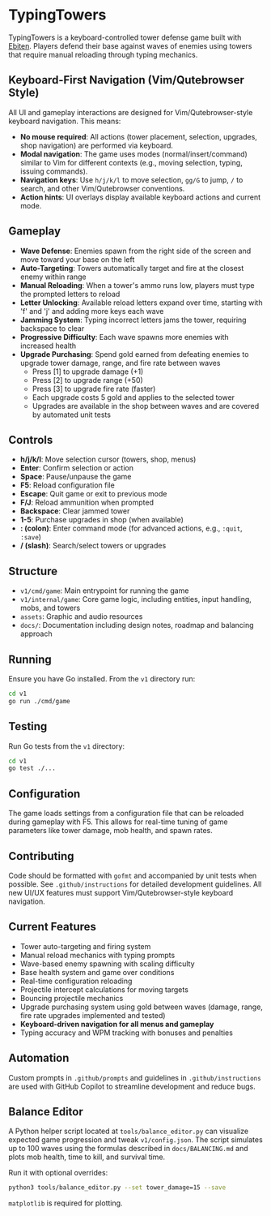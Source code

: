 # TypingTowers

TypingTowers is a keyboard-controlled tower defense game built with [Ebiten](https://ebiten.org/). Players defend their base against waves of enemies using towers that require manual reloading through typing mechanics.

## Keyboard-First Navigation (Vim/Qutebrowser Style)

All UI and gameplay interactions are designed for Vim/Qutebrowser-style keyboard navigation. This means:

- **No mouse required**: All actions (tower placement, selection, upgrades, shop navigation) are performed via keyboard.
- **Modal navigation**: The game uses modes (normal/insert/command) similar to Vim for different contexts (e.g., moving selection, typing, issuing commands).
- **Navigation keys**: Use `h/j/k/l` to move selection, `gg/G` to jump, `/` to search, and other Vim/Qutebrowser conventions.
- **Action hints**: UI overlays display available keyboard actions and current mode.

## Gameplay

- **Wave Defense**: Enemies spawn from the right side of the screen and move toward your base on the left
- **Auto-Targeting**: Towers automatically target and fire at the closest enemy within range
- **Manual Reloading**: When a tower's ammo runs low, players must type the prompted letters to reload
- **Letter Unlocking**: Available reload letters expand over time, starting with 'f' and 'j' and adding more keys each wave
- **Jamming System**: Typing incorrect letters jams the tower, requiring backspace to clear
- **Progressive Difficulty**: Each wave spawns more enemies with increased health
- **Upgrade Purchasing**: Spend gold earned from defeating enemies to upgrade tower damage, range, and fire rate between waves
    - Press [1] to upgrade damage (+1)
    - Press [2] to upgrade range (+50)
    - Press [3] to upgrade fire rate (faster)
    - Each upgrade costs 5 gold and applies to the selected tower
    - Upgrades are available in the shop between waves and are covered by automated unit tests

## Controls

- **h/j/k/l**: Move selection cursor (towers, shop, menus)
- **Enter**: Confirm selection or action
- **Space**: Pause/unpause the game
- **F5**: Reload configuration file
- **Escape**: Quit game or exit to previous mode
- **F/J**: Reload ammunition when prompted
- **Backspace**: Clear jammed tower
- **1-5**: Purchase upgrades in shop (when available)
- **: (colon)**: Enter command mode (for advanced actions, e.g., `:quit`, `:save`)
- **/ (slash)**: Search/select towers or upgrades

## Structure

- `v1/cmd/game`: Main entrypoint for running the game
- `v1/internal/game`: Core game logic, including entities, input handling, mobs, and towers
- `assets`: Graphic and audio resources
- `docs/`: Documentation including design notes, roadmap and balancing approach

## Running

Ensure you have Go installed. From the `v1` directory run:

```bash
cd v1
go run ./cmd/game
```

## Testing

Run Go tests from the `v1` directory:

```bash
cd v1
go test ./...
```

## Configuration

The game loads settings from a configuration file that can be reloaded during gameplay with F5. This allows for real-time tuning of game parameters like tower damage, mob health, and spawn rates.

## Contributing

Code should be formatted with `gofmt` and accompanied by unit tests when possible. See `.github/instructions` for detailed development guidelines. All new UI/UX features must support Vim/Qutebrowser-style keyboard navigation.

## Current Features

- Tower auto-targeting and firing system
- Manual reload mechanics with typing prompts
- Wave-based enemy spawning with scaling difficulty
- Base health system and game over conditions
- Real-time configuration reloading
- Projectile intercept calculations for moving targets
- Bouncing projectile mechanics
- Upgrade purchasing system using gold between waves (damage, range, fire rate upgrades implemented and tested)
- **Keyboard-driven navigation for all menus and gameplay**
- Typing accuracy and WPM tracking with bonuses and penalties

## Automation

Custom prompts in `.github/prompts` and guidelines in `.github/instructions` are used with GitHub Copilot to streamline development and reduce bugs.

## Balance Editor

A Python helper script located at `tools/balance_editor.py` can visualize expected game progression and tweak `v1/config.json`. The script simulates up to 100 waves using the formulas described in `docs/BALANCING.md` and plots mob health, time to kill, and survival time.

Run it with optional overrides:

```bash
python3 tools/balance_editor.py --set tower_damage=15 --save
```

`matplotlib` is required for plotting.

